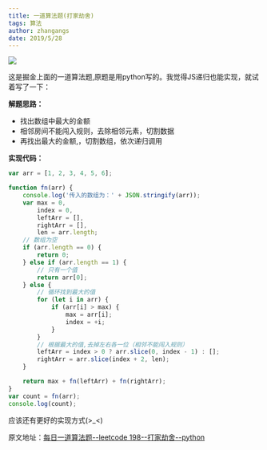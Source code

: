 ```yaml
---
title: 一道算法题(打家劫舍)
tags: 算法
author: zhangangs
date: 2019/5/28
---
```

![](https://user-gold-cdn.xitu.io/2019/5/27/16af89fe0fadf8fc?imageView2/0/w/1280/h/960/format/webp/ignore-error/1)

这是掘金上面的一道算法题,原题是用python写的。我觉得JS递归也能实现，就试着写了一下：

**解题思路：** 
- 找出数组中最大的金额
- 相邻房间不能闯入规则，去除相邻元素，切割数据
- 再找出最大的金额,，切割数组，依次递归调用

**实现代码：** 
``` js
var arr = [1, 2, 3, 4, 5, 6];

function fn(arr) {
	console.log('传入的数组为：' + JSON.stringify(arr));
	var max = 0,
		index = 0,
		leftArr = [],
		rightArr = [],
		len = arr.length;
	// 数组为空
	if (arr.length == 0) {
		return 0;
	} else if (arr.length == 1) {
		// 只有一个值
		return arr[0];
	} else {
		// 循环找到最大的值
		for (let i in arr) {
			if (arr[i] > max) {
				max = arr[i];
				index = +i;
			}
		}
		// 根据最大的值,去掉左右各一位（相邻不能闯入规则）
		leftArr = index > 0 ? arr.slice(0, index - 1) : [];
		rightArr = arr.slice(index + 2, len);
	}

	return max + fn(leftArr) + fn(rightArr);
}
var count = fn(arr);
console.log(count);
```

应该还有更好的实现方式(>_<)

原文地址：[每日一道算法题--leetcode 198--打家劫舍--python](https://juejin.im/post/5cebaded51882510627de993)